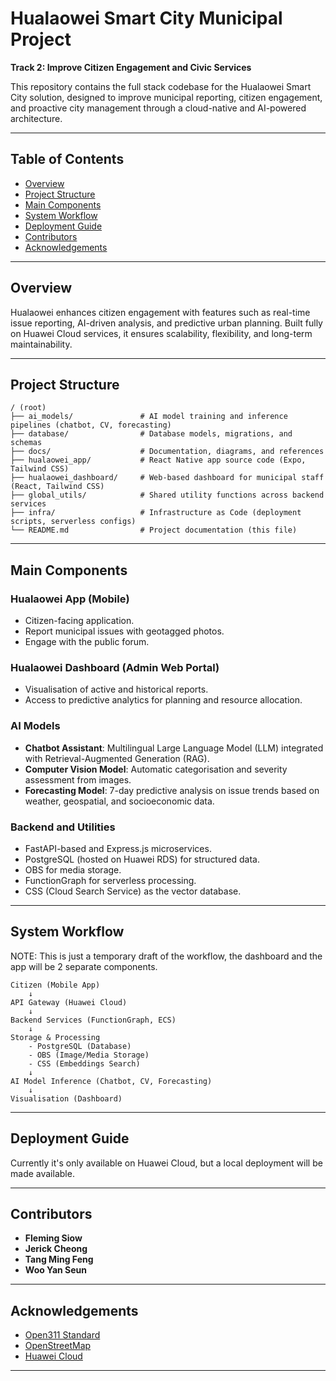 # Hualaowei Smart City Municipal Project
**Track 2: Improve Citizen Engagement and Civic Services**

This repository contains the full stack codebase for the Hualaowei Smart City solution, designed to improve municipal reporting, citizen engagement, and proactive city management through a cloud-native and AI-powered architecture.  

---

## Table of Contents
- [Overview](#overview)
- [Project Structure](#project-structure)
- [Main Components](#main-components)
- [System Workflow](#system-workflow)
- [Deployment Guide](#deployment-guide)
- [Contributors](#contributors)
- [Acknowledgements](#acknowledgements)
---

## Overview

Hualaowei enhances citizen engagement with features such as real-time issue reporting, AI-driven analysis, and predictive urban planning. Built fully on Huawei Cloud services, it ensures scalability, flexibility, and long-term maintainability.

---

## Project Structure
```
/ (root)
├── ai_models/               # AI model training and inference pipelines (chatbot, CV, forecasting)
├── database/                # Database models, migrations, and schemas
├── docs/                    # Documentation, diagrams, and references
├── hualaowei_app/           # React Native app source code (Expo, Tailwind CSS)
├── hualaowei_dashboard/     # Web-based dashboard for municipal staff (React, Tailwind CSS)
├── global_utils/            # Shared utility functions across backend services
├── infra/                   # Infrastructure as Code (deployment scripts, serverless configs)
└── README.md                # Project documentation (this file)
```

---

## Main Components

### Hualaowei App (Mobile)
- Citizen-facing application.
- Report municipal issues with geotagged photos.
- Engage with the public forum.

### Hualaowei Dashboard (Admin Web Portal)
- Visualisation of active and historical reports.
- Access to predictive analytics for planning and resource allocation.

### AI Models
- **Chatbot Assistant**: Multilingual Large Language Model (LLM) integrated with Retrieval-Augmented Generation (RAG).
- **Computer Vision Model**: Automatic categorisation and severity assessment from images.
- **Forecasting Model**: 7-day predictive analysis on issue trends based on weather, geospatial, and socioeconomic data.

### Backend and Utilities
- FastAPI-based and Express.js microservices.
- PostgreSQL (hosted on Huawei RDS) for structured data.
- OBS for media storage.
- FunctionGraph for serverless processing.
- CSS (Cloud Search Service) as the vector database.

---

## System Workflow
NOTE: This is just a temporary draft of the workflow, the dashboard and the app will be 2 separate components.
```
Citizen (Mobile App)
    ↓
API Gateway (Huawei Cloud)
    ↓
Backend Services (FunctionGraph, ECS)
    ↓
Storage & Processing
    - PostgreSQL (Database)
    - OBS (Image/Media Storage)
    - CSS (Embeddings Search)
    ↓
AI Model Inference (Chatbot, CV, Forecasting)
    ↓
Visualisation (Dashboard)
```
---

## Deployment Guide

Currently it's only available on Huawei Cloud, but a local deployment will be made available. 

---

## Contributors
- **Fleming Siow**
- **Jerick Cheong**
- **Tang Ming Feng**
- **Woo Yan Seun**

---

## Acknowledgements
- [Open311 Standard](https://www.open311.org/)
- [OpenStreetMap](https://www.openstreetmap.org/)
- [Huawei Cloud](https://www.huaweicloud.com/intl/en-us/)

---


